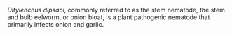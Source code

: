 [//]: # (Created by ./bin/manage_files.pl from ./species/Ditylenchus_dipsaci/Ditylenchus_dipsaci.about.html on Thu Jun 11 13:43:59 2020)
_Ditylenchus dipsaci_, commonly referred to as the stem nematode, the stem and bulb eelworm, or onion bloat, is a plant pathogenic nematode that primarily infects onion and garlic.

